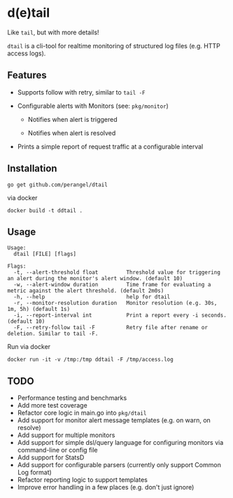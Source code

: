 d(e)tail
======

Like `tail`, but with more details!

`dtail` is a cli-tool for realtime monitoring of structured log files (e.g. HTTP access logs).

Features
--------

* Supports follow with retry, similar to `tail -F`

* Configurable alerts with Monitors (see: `pkg/monitor`)

    * Notifies when alert is triggered 

    * Notifies when alert is resolved

* Prints a simple report of request traffic at a configurable interval

Installation
------------

```
go get github.com/perangel/dtail
```

via docker

```
docker build -t ddtail .
```

Usage
-----
```
Usage:
  dtail [FILE] [flags]

Flags:
  -t, --alert-threshold float         Threshold value for triggering an alert during the monitor's alert window. (default 10)
  -w, --alert-window duration         Time frame for evaluating a metric against the alert threshold. (default 2m0s)
  -h, --help                          help for dtail
  -r, --monitor-resolution duration   Monitor resolution (e.g. 30s, 1m, 5h) (default 1s)
  -i, --report-interval int           Print a report every -i seconds. (default 10)
  -F, --retry-follow tail -F          Retry file after rename or deletion. Similar to tail -F.
  ```

Run via docker
```
docker run -it -v /tmp:/tmp ddtail -F /tmp/access.log
```

TODO
----

* Performance testing and benchmarks
* Add more test coverage
* Refactor core logic in main.go into `pkg/dtail`
* Add support for monitor alert message templates (e.g. on warn, on resolve)
* Add support for multiple monitors
* Add support for simple dsl/query language for configuring monitors via command-line or config file
* Add support for StatsD 
* Add support for configurable parsers (currently only support Common Log format)
* Refactor reporting logic to support templates
* Improve error handling in a few places (e.g. don't just ignore)
